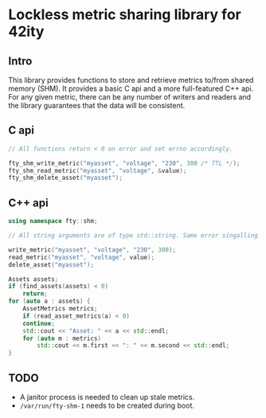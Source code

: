 # Lockless metric sharing library for 42ity

## Intro

This library provides functions to store and retrieve metrics to/from shared
memory (SHM). It provides a basic C api and a more full-featured C++ api. For
any given metric, there can be any number of writers and readers and the
library guarantees that the data will be consistent.

## C api

```c
// All functions return < 0 on error and set errno accordingly.

fty_shm_write_metric("myasset", "voltage", "230", 300 /* TTL */);
fty_shm_read_metric("myasset", "voltage", &value);
fty_shm_delete_asset("myasset");
```

## C++ api

```c++
using namespace fty::shm;

// All string arguments are of type std::string. Same error singalling as with the C api

write_metric("myasset", "voltage", "230", 300);
read_metric("myasset", "voltage", value);
delete_asset("myasset");

Assets assets;
if (find_assets(assets) < 0)
    return;
for (auto a : assets) {
    AssetMetrics metrics;
    if (read_asset_metrics(a) < 0)
	continue;
    std::cout << "Asset: " << a << std::endl;
    for (auto m : metrics)
        std::cout << m.first << ": " << m.second << std::endl;
}
```

## TODO
* A janitor process is needed to clean up stale metrics.
* `/var/run/fty-shm-1` needs to be created during boot.
